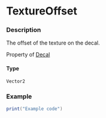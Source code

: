 # TextureOffset
### Description
The offset of the texture on the decal.

Property of [Decal](/classes/Decal/)

#### Type
`Vector2`

### Example
```lua
print("Example code")
```
